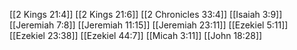 [[2 Kings 21:4]]
[[2 Kings 21:6]]
[[2 Chronicles 33:4]]
[[Isaiah 3:9]]
[[Jeremiah 7:8]]
[[Jeremiah 11:15]]
[[Jeremiah 23:11]]
[[Ezekiel 5:11]]
[[Ezekiel 23:38]]
[[Ezekiel 44:7]]
[[Micah 3:11]]
[[John 18:28]]
